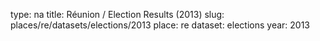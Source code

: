 type: na
title: Réunion / Election Results (2013)
slug: places/re/datasets/elections/2013
place: re
dataset: elections
year: 2013
